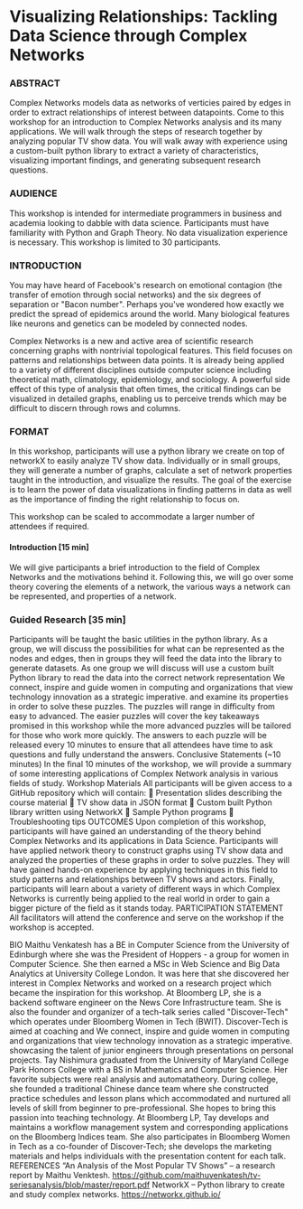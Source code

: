 # Visualizing Relationships: Tackling Data Science through Complex Networks

### ABSTRACT

Complex Networks models data as networks of verticies paired by edges in order to extract relationships of interest between datapoints. Come to this workshop for an introduction to Complex Networks analysis and its many applications. We will walk through the steps of research together by analyzing popular TV show data. You will walk away with experience using a custom-built python library to extract a variety of characteristics, visualizing important findings, and generating subsequent research questions.

### AUDIENCE

This workshop is intended for intermediate programmers in business and academia looking to dabble with data science. Participants must have familiarity with Python and Graph Theory. No data visualization experience is necessary. This workshop is limited to 30 participants.

### INTRODUCTION

You may have heard of Facebook's research on emotional contagion (the transfer of emotion through social networks) and the six degrees of separation or "Bacon number". Perhaps you've wondered how exactly we predict the spread of epidemics around the world. Many biological features like neurons and genetics can be modeled by connected nodes.

Complex Networks is a new and active area of scientific research concerning graphs with nontrivial topological features. This field focuses on patterns and relationships between data points. It is already being applied to a variety of different disciplines outside computer science including theoretical math, climatology, epidemiology, and sociology. A powerful side effect of this type of analysis that often times, the critical findings can be visualized in detailed graphs, enabling us to perceive trends which may be difficult to discern through rows and columns.

### FORMAT

In this workshop, participants will use a python library we create on top of networkX to easily analyze TV show data. Individually or in small groups, they will generate a number of graphs, calculate a set of network properties taught in the introduction, and visualize the results. The goal of the exercise is to learn the power of data visualizations in finding patterns in data as well as the importance of finding the right relationship to focus on. 

This workshop can be scaled to accommodate a larger number of attendees if required.

#### Introduction [15 min]

We will give participants a brief introduction to the field of Complex Networks and the motivations behind it. Following this, we will go over some theory covering the elements of a network, the various ways a network can be represented, and
properties of a network.

### Guided Research [35 min]

Participants will be taught the basic utilities in the python library. As a group, we will discuss the possibilities for what can be represented as the nodes and edges, then in groups they will feed the data into the library to generate datasets. As one group we will discuss 
will use a custom built Python library to read
the data into the correct network representation 
We connect, inspire and guide women in computing and organizations
that view technology innovation as a strategic imperative.
and examine its properties in order to solve these
puzzles.
The puzzles will range in difficulty from easy to
advanced. The easier puzzles will cover the key
takeaways promised in this workshop while the
more advanced puzzles will be tailored for those
who work more quickly.
The answers to each puzzle will be released every
10 minutes to ensure that all attendees have time
to ask questions and fully understand the answers.
Conclusive Statements (~10 minutes)
In the final 10 minutes of the workshop, we will
provide a summary of some interesting
applications of Complex Network analysis in
various fields of study.
Workshop Materials
All participants will be given access to a GitHub
repository which will contain:
 Presentation slides describing the course
material
 TV show data in JSON format
 Custom built Python library written using
NetworkX
 Sample Python programs
 Troubleshooting tips
OUTCOMES
Upon completion of this workshop, participants will
have gained an understanding of the theory behind
Complex Networks and its applications in Data
Science. Participants will have applied network
theory to construct graphs using TV show data and
analyzed the properties of these graphs in order to
solve puzzles. They will have gained hands-on
experience by applying techniques in this field to
study patterns and relationships between TV
shows and actors. Finally, participants will learn
about a variety of different ways in which Complex
Networks is currently being applied to the real
world in order to gain a bigger picture of the field
as it stands today.
PARTICIPATION STATEMENT
All facilitators will attend the conference and serve
on the workshop if the workshop is accepted.

BIO
Maithu Venkatesh has a BE in Computer Science
from the University of Edinburgh where she was
the President of Hoppers - a group for women in
Computer Science. She then earned a MSc
in Web Science and Big Data Analytics at
University College London. It was here that she
discovered her interest in Complex Networks and
worked on a research project which became the
inspiration for this workshop.
At Bloomberg LP, she is a backend software
engineer on the News Core Infrastructure team.
She is also the founder and organizer of a tech-talk
series called "Discover-Tech" which operates
under Bloomberg Women in Tech (BWIT).
Discover-Tech is aimed at coaching and 
We connect, inspire and guide women in computing and organizations
that view technology innovation as a strategic imperative.
showcasing the talent of junior engineers through
presentations on personal projects.
Tay Nishimura graduated from the University of
Maryland College Park Honors College with a BS
in Mathematics and Computer Science. Her
favorite subjects were real analysis and automatatheory.
During college, she founded a traditional
Chinese dance team where she constructed
practice schedules and lesson plans which
accommodated and nurtured all levels of skill from
beginner to pre-professional. She hopes to bring
this passion into teaching technology.
At Bloomberg LP, Tay develops and maintains a
workflow management system and corresponding
applications on the Bloomberg Indices team. She
also participates in Bloomberg Women in Tech as
a co-founder of Discover-Tech; she develops the
marketing materials and helps individuals with the
presentation content for each talk.
REFERENCES
“An Analysis of the Most Popular TV Shows” – a
research report by Maithu Venktesh.
https://github.com/maithuvenkatesh/tv-seriesanalysis/blob/master/report.pdf
NetworkX – Python library to create and study
complex networks.
https://networkx.github.io/
